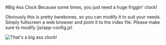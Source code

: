 #Big Ass Clock
Because some times, you just need a huge friggin' clock!

Obviously this is pretty barebones, so you can modify it to suit your needs. Simply fullscreen a web browser and point it to the index file. Please make sure to modify /js/app-config.js!

![That's a big ass clock!](http://i.imgur.com/kF819Z6.png)
